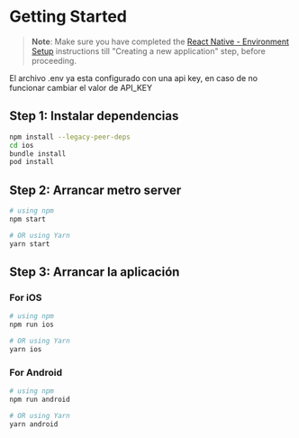 # Getting Started

> **Note**: Make sure you have completed the [React Native - Environment Setup](https://reactnative.dev/docs/environment-setup) instructions till "Creating a new application" step, before proceeding.

El archivo .env ya esta configurado con una api key, en caso de no funcionar cambiar el valor de API_KEY

## Step 1: Instalar dependencias

```bash
npm install --legacy-peer-deps
cd ios
bundle install
pod install
```

## Step 2: Arrancar metro server

```bash
# using npm
npm start

# OR using Yarn
yarn start
```

## Step 3: Arrancar la aplicación

### For iOS

```bash
# using npm
npm run ios

# OR using Yarn
yarn ios
```

### For Android

```bash
# using npm
npm run android

# OR using Yarn
yarn android
```
